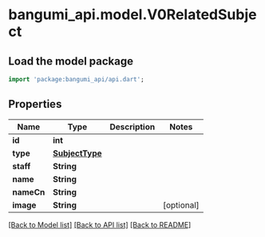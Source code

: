 # bangumi_api.model.V0RelatedSubject

## Load the model package
```dart
import 'package:bangumi_api/api.dart';
```

## Properties
Name | Type | Description | Notes
------------ | ------------- | ------------- | -------------
**id** | **int** |  | 
**type** | [**SubjectType**](SubjectType.md) |  | 
**staff** | **String** |  | 
**name** | **String** |  | 
**nameCn** | **String** |  | 
**image** | **String** |  | [optional] 

[[Back to Model list]](../README.md#documentation-for-models) [[Back to API list]](../README.md#documentation-for-api-endpoints) [[Back to README]](../README.md)



